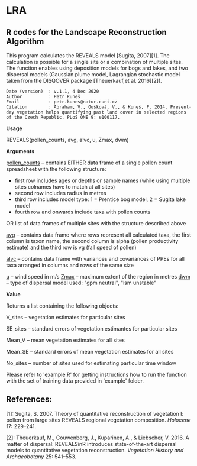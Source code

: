 LRA
===

## R codes for the Landscape Reconstruction Algorithm

This program calculates the REVEALS model [Sugita, 2007][1]. The calculation is possible for a single site or a combination of multiple sites. The function enables using deposition models for bogs and lakes, and two dispersal models (Gaussian plume model, Lagrangian stochastic model taken from the DISQOVER package [Theuerkauf,et al. 2016][2]).

~~~
Date (version)  : v.1.1, 4 Dec 2020
Author          : Petr Kuneš
Email           : petr.kunes@natur.cuni.cz
Citation        : Abraham, V., Oušková, V., & Kuneš, P. 2014. Present-day vegetation helps quantifying past land cover in selected regions of the Czech Republic. PLoS ONE 9: e100117.
~~~
**Usage**

REVEALS(pollen_counts, avg, alvc, u, Zmax, dwm)

**Arguments**

<u>pollen_counts</u> – contains EITHER data frame of a single pollen count spreadsheet with the following structure:

* first row includes ages or depths or sample names (while using multiple sites colnames have to match at all sites)
* second row includes radius in metres
* third row includes model type: 1 = Prentice bog model, 2 = Sugita lake model
* fourth row and onwards include taxa with pollen counts

OR list of data frames of multiple sites with the structure described above

<u>avg</u> – contains data frame where rows represent all calculated taxa, the first column is taxon name, the second column is alpha (pollen productivity estimate) and the third row is vg (fall speed of pollen)

<u>alvc</u> – contains data frame with variances and covariances of PPEs for all taxa arranged in columns and rows of the same size

<u>u</u> – wind speed in m/s
<u>Zmax</u> – maximum extent of the region in metres
<u>dwm</u> – type of dispersal model used: "gpm neutral", "lsm unstable"

**Value**

Returns a list containing the following objects:

V_sites – vegetation estimates for particular sites

SE_sites – standard errors of vegetation estimantes for particular sites

Mean_V – mean vegetation estimates for all sites

Mean_SE – standard errors of mean vegetation estimates for all sites

No_sites – number of sites used for estimating particular time window



Please refer to 'example.R' for getting instructions how to run the function with the set of training data provided in 'example' folder.

## References:

[1]: Sugita, S. 2007. Theory of quantitative reconstruction of vegetation I: pollen from large sites REVEALS regional vegetation composition. *Holocene* 17: 229–241.

[2]: Theuerkauf, M., Couwenberg, J., Kuparinen, A., & Liebscher, V. 2016. A matter of dispersal: REVEALSinR introduces state-of-the-art dispersal models to quantitative vegetation reconstruction. *Vegetation History and Archaeobotany* 25: 541–553.